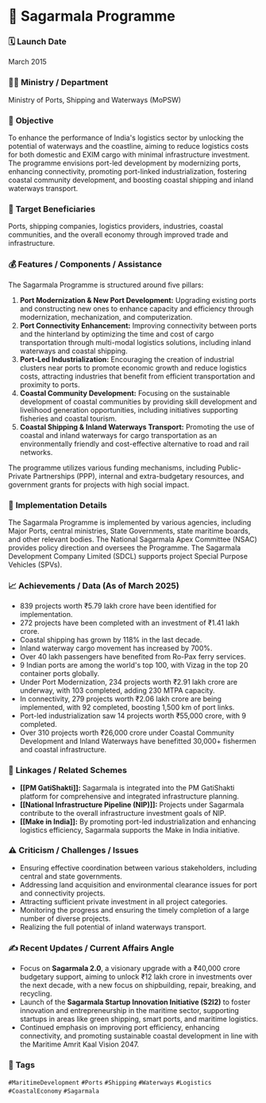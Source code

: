 
# 📌 Sagarmala Programme

### 🗓️ **Launch Date**
March 2015

### 🧑‍🏫 **Ministry / Department**
Ministry of Ports, Shipping and Waterways (MoPSW)

### 🎯 **Objective**
To enhance the performance of India's logistics sector by unlocking the potential of waterways and the coastline, aiming to reduce logistics costs for both domestic and EXIM cargo with minimal infrastructure investment. The programme envisions port-led development by modernizing ports, enhancing connectivity, promoting port-linked industrialization, fostering coastal community development, and boosting coastal shipping and inland waterways transport.

### 👥 **Target Beneficiaries**
Ports, shipping companies, logistics providers, industries, coastal communities, and the overall economy through improved trade and infrastructure.

### 💰 **Features / Components / Assistance**
The Sagarmala Programme is structured around five pillars:

1.  **Port Modernization & New Port Development:** Upgrading existing ports and constructing new ones to enhance capacity and efficiency through modernization, mechanization, and computerization.
2.  **Port Connectivity Enhancement:** Improving connectivity between ports and the hinterland by optimizing the time and cost of cargo transportation through multi-modal logistics solutions, including inland waterways and coastal shipping.
3.  **Port-Led Industrialization:** Encouraging the creation of industrial clusters near ports to promote economic growth and reduce logistics costs, attracting industries that benefit from efficient transportation and proximity to ports.
4.  **Coastal Community Development:** Focusing on the sustainable development of coastal communities by providing skill development and livelihood generation opportunities, including initiatives supporting fisheries and coastal tourism.
5.  **Coastal Shipping & Inland Waterways Transport:** Promoting the use of coastal and inland waterways for cargo transportation as an environmentally friendly and cost-effective alternative to road and rail networks.

The programme utilizes various funding mechanisms, including Public-Private Partnerships (PPP), internal and extra-budgetary resources, and government grants for projects with high social impact.

### 📍 **Implementation Details**
The Sagarmala Programme is implemented by various agencies, including Major Ports, central ministries, State Governments, state maritime boards, and other relevant bodies. The National Sagarmala Apex Committee (NSAC) provides policy direction and oversees the Programme. The Sagarmala Development Company Limited (SDCL) supports project Special Purpose Vehicles (SPVs).

### 📈 **Achievements / Data** (As of March 2025)
- 839 projects worth ₹5.79 lakh crore have been identified for implementation.
- 272 projects have been completed with an investment of ₹1.41 lakh crore.
- Coastal shipping has grown by 118% in the last decade.
- Inland waterway cargo movement has increased by 700%.
- Over 40 lakh passengers have benefited from Ro-Pax ferry services.
- 9 Indian ports are among the world's top 100, with Vizag in the top 20 container ports globally.
- Under Port Modernization, 234 projects worth ₹2.91 lakh crore are underway, with 103 completed, adding 230 MTPA capacity.
- In connectivity, 279 projects worth ₹2.06 lakh crore are being implemented, with 92 completed, boosting 1,500 km of port links.
- Port-led industrialization saw 14 projects worth ₹55,000 crore, with 9 completed.
- Over 310 projects worth ₹26,000 crore under Coastal Community Development and Inland Waterways have benefitted 30,000+ fishermen and coastal infrastructure.

### 🧩 **Linkages / Related Schemes**
- **[[PM GatiShakti]]:** Sagarmala is integrated into the PM GatiShakti platform for comprehensive and integrated infrastructure planning.
- **[[National Infrastructure Pipeline (NIP)]]:** Projects under Sagarmala contribute to the overall infrastructure investment goals of NIP.
- **[[Make in India]]:** By promoting port-led industrialization and enhancing logistics efficiency, Sagarmala supports the Make in India initiative.

### ⚠️ **Criticism / Challenges / Issues**
- Ensuring effective coordination between various stakeholders, including central and state governments.
- Addressing land acquisition and environmental clearance issues for port and connectivity projects.
- Attracting sufficient private investment in all project categories.
- Monitoring the progress and ensuring the timely completion of a large number of diverse projects.
- Realizing the full potential of inland waterways transport.

### ✍️ **Recent Updates / Current Affairs Angle**
- Focus on **Sagarmala 2.0**, a visionary upgrade with a ₹40,000 crore budgetary support, aiming to unlock ₹12 lakh crore in investments over the next decade, with a new focus on shipbuilding, repair, breaking, and recycling.
- Launch of the **Sagarmala Startup Innovation Initiative (S2I2)** to foster innovation and entrepreneurship in the maritime sector, supporting startups in areas like green shipping, smart ports, and maritime logistics.
- Continued emphasis on improving port efficiency, enhancing connectivity, and promoting sustainable coastal development in line with the Maritime Amrit Kaal Vision 2047.

### 🔗 **Tags**
`#MaritimeDevelopment` `#Ports` `#Shipping` `#Waterways` `#Logistics` `#CoastalEconomy` `#Sagarmala`